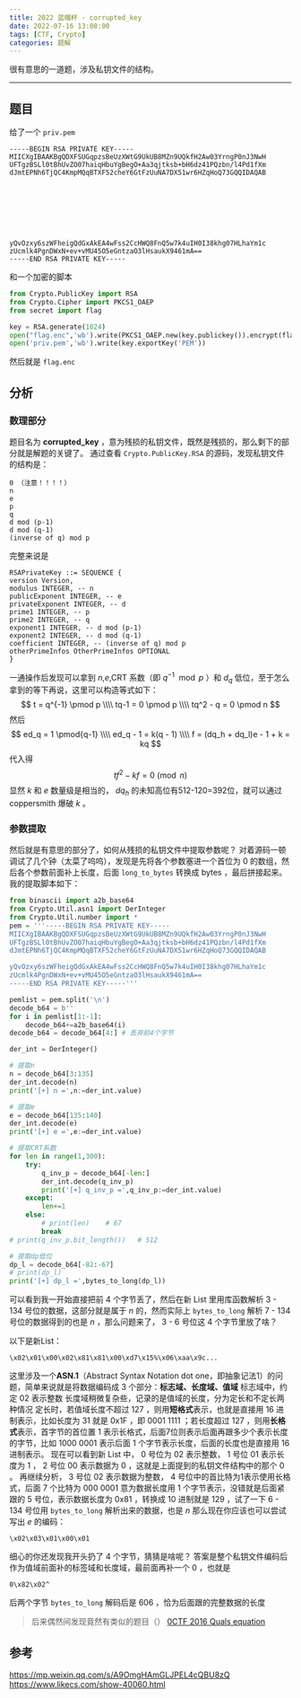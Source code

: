 ```yaml
---
title: 2022 蓝帽杯 - corrupted_key
date: 2022-07-16 13:08:00
tags: [CTF, Crypto]
categories: 题解
---
```


很有意思的一道题，涉及私钥文件的结构。
<!--more-->
********************************

## 题目

给了一个 `priv.pem`

```plain
-----BEGIN RSA PRIVATE KEY-----
MIICXgIBAAKBgQDXFSUGqpzsBeUzXWtG9UkUB8MZn9UQkfH2Aw03YrngP0nJ3NwH
UFTgzBSLl0tBhUvZO07haiqHbuYgBegO+Aa3qjtksb+bH6dz41PQzbn/l4Pd1fXm
dJmtEPNh6TjQC4KmpMQqBTXF52cheY6GtFzUuNA7DX51wr6HZqHoQ73GQQIDAQAB








yQvOzxy6szWFheigQdGxAkEA4wFss2CcHWQ8FnQ5w7k4uIH0I38khg07HLhaYm1c
zUcmlk4PgnDWxN+ev+vMU45O5eGntzaO3lHsaukX9461mA==
-----END RSA PRIVATE KEY-----
```

和一个加密的脚本

```python
from Crypto.PublicKey import RSA
from Crypto.Cipher import PKCS1_OAEP
from secret import flag

key = RSA.generate(1024)
open("flag.enc",'wb').write(PKCS1_OAEP.new(key.publickey()).encrypt(flag))
open('priv.pem','wb').write(key.exportKey('PEM'))
```

然后就是 `flag.enc`

## 分析

### 数理部分

题目名为 **corrupted_key** ，意为残损的私钥文件，既然是残损的，那么剩下的部分就是解题的关键了。
通过查看 `Crypto.PublicKey.RSA` 的源码，发现私钥文件的结构是：

```plain
0 （注意！！！！）
n
e
p
q
d mod (p-1)
d mod (q-1)
(inverse of q) mod p
```

完整来说是

```plain
RSAPrivateKey ::= SEQUENCE {
version Version,
modulus INTEGER, -- n
publicExponent INTEGER, -- e
privateExponent INTEGER, -- d
prime1 INTEGER, -- p
prime2 INTEGER, -- q
exponent1 INTEGER, -- d mod (p-1)
exponent2 INTEGER, -- d mod (q-1)
coefficient INTEGER, -- (inverse of q) mod p
otherPrimeInfos OtherPrimeInfos OPTIONAL
}
```

一通操作后发现可以拿到 $n$,$e$,CRT 系数（即 $q^{-1}\mod p$ ）和 $d_q$ 低位，至于怎么拿到的等下再说，这里可以构造等式如下：
$$
    t = q^{-1} \pmod p \\\\
    tq-1 = 0 \pmod p \\\\
    tq^2 - q = 0 \pmod n
$$
然后
$$
    ed_q = 1 \pmod{q-1} \\\\
    ed_q - 1 = k(q - 1) \\\\
    f = (dq_h + dq_l)e - 1 + k = kq
$$
代入得
$$
    tf^2 - kf = 0 \pmod n
$$
显然 $k$ 和 $e$ 数量级是相当的， $dq_h$ 的未知高位有512-120=392位，就可以通过 coppersmith 爆破 $k$ 。

### 参数提取

然后就是有意思的部分了，如何从残损的私钥文件中提取参数呢？
对着源码一顿调试了几个钟（太菜了呜呜），发现是先将各个参数塞进一个首位为 0 的数组，然后各个参数前面补上长度，后面 `long_to_bytes` 转换成 bytes ，最后拼接起来。
我的提取脚本如下：

```python
from binascii import a2b_base64
from Crypto.Util.asn1 import DerInteger
from Crypto.Util.number import *
pem = '''-----BEGIN RSA PRIVATE KEY-----
MIICXgIBAAKBgQDXFSUGqpzsBeUzXWtG9UkUB8MZn9UQkfH2Aw03YrngP0nJ3NwH
UFTgzBSLl0tBhUvZO07haiqHbuYgBegO+Aa3qjtksb+bH6dz41PQzbn/l4Pd1fXm
dJmtEPNh6TjQC4KmpMQqBTXF52cheY6GtFzUuNA7DX51wr6HZqHoQ73GQQIDAQAB

yQvOzxy6szWFheigQdGxAkEA4wFss2CcHWQ8FnQ5w7k4uIH0I38khg07HLhaYm1c
zUcmlk4PgnDWxN+ev+vMU45O5eGntzaO3lHsaukX9461mA==
-----END RSA PRIVATE KEY-----'''

pemlist = pem.split('\n')
decode_b64 = b''
for i in pemlist[1:-1]:
    decode_b64+=a2b_base64(i)
decode_b64 = decode_b64[4:] # 丢弃前4个字节

der_int = DerInteger()

# 提取n
n = decode_b64[3:135]
der_int.decode(n)
print('[+] n =',n:=der_int.value)

# 提取e
e = decode_b64[135:140]
der_int.decode(e)
print('[+] e =',e:=der_int.value)

# 提取CRT系数
for len in range(1,300):
    try:
        q_inv_p = decode_b64[-len:]
        der_int.decode(q_inv_p)
        print('[+] q_inv_p =',q_inv_p:=der_int.value)
    except:
        len+=1
    else:
        # print(len)    # 67
        break
# print(q_inv_p.bit_length())   # 512

# 提取dp低位
dp_l = decode_b64[-82:-67]
# print(dp_l)
print('[+] dp_l =',bytes_to_long(dp_l))
```

可以看到我一开始直接把前 4 个字节丢了，然后在新 List 里用库函数解析 3 - 134 号位的数据，这部分就是属于 $n$ 的，然而实际上 `bytes_to_long` 解析 7 - 134 号位的数据得到的也是 $n$ ，那么问题来了， 3 - 6 号位这 4 个字节里放了啥？

以下是新List：

```plain
\x02\x01\x00\x02\x81\x81\x00\xd7\x15%\x06\xaa\x9c...
```

这里涉及一个**ASN.1**（Abstract Syntax Notation dot one，即抽象记法1）的问题，简单来说就是将数据编码成 3 个部分：**标志域、长度域、值域**
标志域中，约定 02 表示整数
长度域稍微复杂些，记录的是值域的长度，分为定长和不定长两种情况
定长时，若值域长度不超过 127 ，则用**短格式**表示，也就是直接用 16 进制表示，比如长度为 31 就是 0x1F ，即 0001 1111 ；若长度超过 127 ，则用**长格式**表示，首字节的首位置 1 表示长格式，后面7位则表示后面再跟多少个表示长度的字节，比如 1000 0001 表示后面 1 个字节表示长度，后面的长度也是直接用 16 进制表示。
现在可以看到新 List 中， 0 号位为 02 表示整数， 1 号位 01 表示长度为 1 ， 2 号位 00 表示数据为 0 ，这就是上面提到的私钥文件结构中的那个 0 。
再继续分析， 3 号位 02 表示数据为整数， 4 号位中的首比特为1表示使用长格式，后面 7 个比特为 000 0001 意为数据长度用 1 个字节表示，没错就是后面紧跟的 5 号位，表示数据长度为 0x81 ，转换成 10 进制就是 129 ，试了一下 6 - 134 号位用 `bytes_to_long` 解析出来的数据，也是 $n$
那么现在你应该也可以尝试写出 $e$ 的编码：

```plain
\x02\x03\x01\x00\x01
```

细心的你还发现我开头扔了 4 个字节，猜猜是啥呢？
答案是整个私钥文件编码后作为值域前面补的标签域和长度域，最前面再补一个 0 ，也就是

```plain
0\x82\x02^
```

后两个字节 `bytes_to_long` 解码后是 606 ，恰为后面跟的完整数据的长度

> 后来偶然间发现竟然有类似的题目（）
[0CTF 2016 Quals equation](https://ctftime.org/task/2127)

## 参考

<https://mp.weixin.qq.com/s/A9OmgHAmGLJPEL4cQBU8zQ>
<https://www.likecs.com/show-40060.html>
